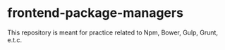 # frontend-package-managers
This repository is meant for practice related to Npm, Bower, Gulp, Grunt, e.t.c.
